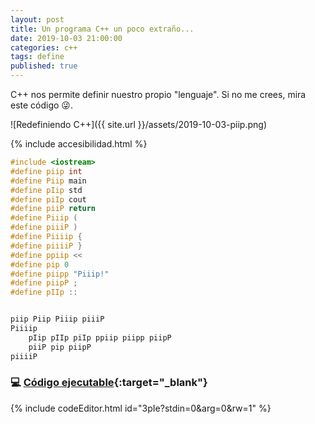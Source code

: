 ```yaml
---
layout: post
title: Un programa C++ un poco extraño...
date: 2019-10-03 21:00:00
categories: c++
tags: define
published: true
---
```


C++ nos permite definir nuestro propio "lenguaje". Si no me crees, mira este código 😜.

![Redefiniendo C++]({{ site.url }}/assets/2019-10-03-piip.png)

{% include accesibilidad.html %}

```cpp
#include <iostream>
#define piip int
#define Piip main
#define pIip std
#define piIp cout
#define piiP return
#define Piiip (
#define piiiP )
#define Piiiip {
#define piiiiP }
#define ppiip <<
#define pip 0
#define piipp "Piiip!"
#define piipP ;
#define pIIp ::


piip Piip Piiip piiiP
Piiiip
    pIip pIIp piIp ppiip piipp piipP
    piiP pip piipP
piiiiP
```
</div></details>

### 💻 [Código ejecutable](https://jdoodle.com/a/3pIe){:target="_blank"}

{% include codeEditor.html id="3pIe?stdin=0&arg=0&rw=1" %}
